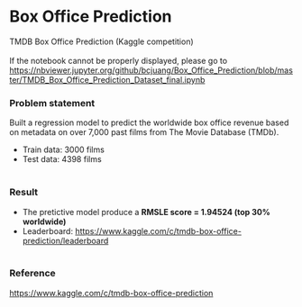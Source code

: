 # Box Office Prediction
TMDB Box Office Prediction (Kaggle competition)
<br><br>
If the notebook cannot be properly displayed, please go to https://nbviewer.jupyter.org/github/bcjuang/Box_Office_Prediction/blob/master/TMDB_Box_Office_Prediction_Dataset_final.ipynb

### Problem statement
Built a regression model to predict the worldwide box office revenue based on metadata on over 7,000 past films from The Movie Database (TMDb). 

- Train data: 3000 films
- Test data: 4398 films
<br><br>

### Result
- The pretictive model produce a **RMSLE score = 1.94524 (top 30% worldwide)**
- Leaderboard: https://www.kaggle.com/c/tmdb-box-office-prediction/leaderboard
<br><br>

### Reference
https://www.kaggle.com/c/tmdb-box-office-prediction 
<br><br>
